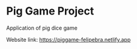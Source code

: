 # Pig Game Project

Application of pig dice game

Website link: https://piggame-felipebra.netlify.app
